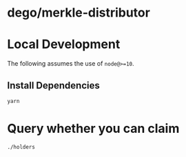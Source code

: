 # dego/merkle-distributor

# Local Development

The following assumes the use of `node@>=10`.

## Install Dependencies

`yarn`

# Query whether you can claim

`./holders`
